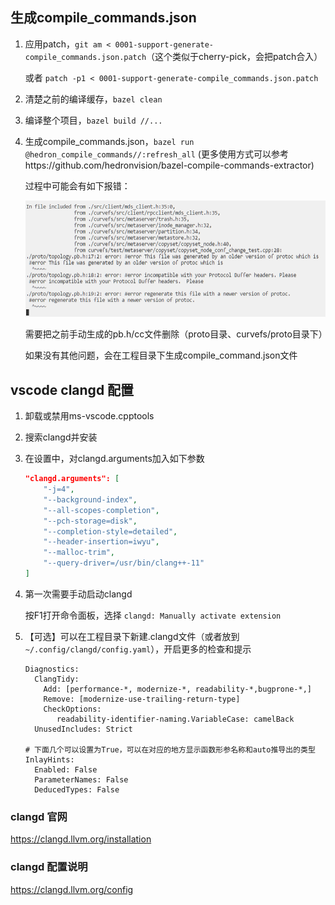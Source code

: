 ## 生成compile_commands.json

1. 应用patch，`git am < 0001-support-generate-compile_commands.json.patch`（这个类似于cherry-pick，会把patch合入）

   或者 `patch -p1 < 0001-support-generate-compile_commands.json.patch`

2. 清楚之前的编译缓存，`bazel clean`
3. 编译整个项目，`bazel build //...`
4. 生成compile_commands.json，`bazel run @hedron_compile_commands//:refresh_all` (更多使用方式可以参考https://github.com/hedronvision/bazel-compile-commands-extractor)

   过程中可能会有如下报错：

   ![](docs/images/clangd/clangd_error.png)

   需要把之前手动生成的pb.h/cc文件删除（proto目录、curvefs/proto目录下）
 
   如果没有其他问题，会在工程目录下生成compile_command.json文件

## vscode clangd 配置

1. 卸载或禁用ms-vscode.cpptools
2. 搜索clangd并安装
3. 在设置中，对clangd.arguments加入如下参数
   
   ```json
   "clangd.arguments": [
       "-j=4",
       "--background-index",
       "--all-scopes-completion",
       "--pch-storage=disk",
       "--completion-style=detailed",
       "--header-insertion=iwyu",
       "--malloc-trim",
       "--query-driver=/usr/bin/clang++-11"
   ]
   ```

4. 第一次需要手动启动clangd

   按F1打开命令面板，选择 `clangd: Manually activate extension`

5. 【可选】可以在工程目录下新建.clangd文件（或者放到 `~/.config/clangd/config.yaml`），开启更多的检查和提示

   ```
   Diagnostics:
     ClangTidy:
       Add: [performance-*, modernize-*, readability-*,bugprone-*,]
       Remove: [modernize-use-trailing-return-type]
       CheckOptions:
          readability-identifier-naming.VariableCase: camelBack
     UnusedIncludes: Strict
   
   # 下面几个可以设置为True，可以在对应的地方显示函数形参名称和auto推导出的类型
   InlayHints:
     Enabled: False
     ParameterNames: False
     DeducedTypes: False
   ```

### clangd 官网

https://clangd.llvm.org/installation

### clangd 配置说明

https://clangd.llvm.org/config
